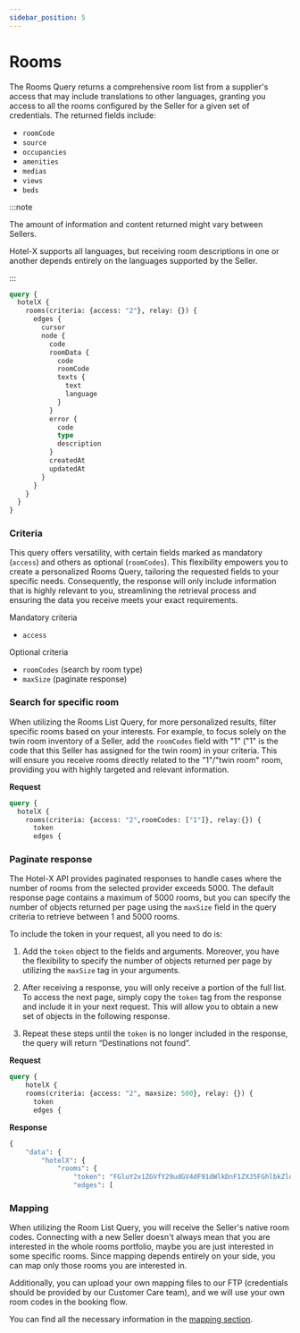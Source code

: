 ```yaml
---
sidebar_position: 5
---
```


# Rooms

The Rooms Query returns a comprehensive room list from a supplier's access that may include translations to other languages, granting you access to all the rooms configured by the Seller for a given set of credentials. The returned fields include:

* `roomCode`
* `source`
* `occupancies`
* `amenities`
* `medias`
* `views`
* `beds`

:::note

The amount of information and content returned might vary between Sellers.

Hotel-X supports all languages, but receiving room descriptions in one or another depends entirely on the languages supported by the Seller.

:::

```graphql
query {
  hotelX {
    rooms(criteria: {access: "2"}, relay: {}) {
      edges {
        cursor
        node {
          code
          roomData {
            code
            roomCode
            texts {
              text
              language
            }
          }
          error {
            code
            type
            description
          }
          createdAt
          updatedAt
        }
      }
    }
  }
}
```

### Criteria   

This query offers versatility, with certain fields marked as mandatory (`access`) and others as optional (`roomCodes`). This flexibility empowers you to create a personalized Rooms Query, tailoring the requested fields to your specific needs. Consequently, the response will only include information that is highly relevant to you, streamlining the retrieval process and ensuring the data you receive meets your exact requirements.

Mandatory criteria
* `access`

Optional criteria
* `roomCodes` (search by room type)
* `maxSize` (paginate response)

### Search for specific room

When utilizing the Rooms List Query, for more personalized results, filter specific rooms based on your interests. For example, to focus solely on the twin room inventory of a Seller, add the `roomCodes` field with "1" ("1" is the code that this Seller has assigned for the twin room) in your criteria. This will ensure you receive rooms directly related to the "1"/"twin room" room, providing you with highly targeted and relevant information.

**Request**

```graphql
query {
  hotelX {
    rooms(criteria: {access: "2",roomCodes: ["1"]}, relay:{}) {
      token
      edges {
```

### Paginate response

The Hotel-X API provides paginated responses to handle cases where the number of rooms from the selected provider exceeds 5000. The default response page contains a maximum of 5000 rooms, but you can specify the number of objects returned per page using the `maxSize` field in the query criteria to retrieve between 1 and 5000 rooms.

To include the token in your request, all you need to do is:

1. Add the `token` object to the fields and arguments. Moreover, you have the flexibility to specify the number of objects returned per page by utilizing the `maxSize` tag in your arguments.

2. After receiving a response, you will only receive a portion of the full list. To access the next page, simply copy the `token` tag from the response and include it in your next request. This will allow you to obtain a new set of objects in the following response.

3. Repeat these steps until the `token` is no longer included in the response, the query will return “Destinations not found”.

**Request**

```graphql
query {
    hotelX {
    rooms(criteria: {access: "2", maxsize: 500}, relay: {}) {
      token
      edges {
```

**Response**

```graphql
{
	"data": {
		"hotelX": {
			"rooms": {
				"token": "FGluY2x1ZGVfY29udGV4dF91dWlkDnF1ZXJ5FGhlbkZldGNoAhZMN2w2SlZYaVNaaXhYeXHwdm1GWjlBAAAAAATLRLQWeXZ3cU12MkpSbTY3WkF6QzJraWJWZxZFX3NZYkQ1UFN6fWFaQjlXMXBSbmhBAAAAABCavEoWWFltUDMwVXRUT0ctUWY5Y3FDX39vQQ==",,
				"edges": [
```

### Mapping

When utilizing the Room List Query, you will receive the Seller's native room codes. Connecting with a new Seller doesn't always mean that you are interested in the whole rooms portfolio, maybe you are just interested in some specific rooms. Since mapping depends entirely on your side, you can map only those rooms you are interested in.

Additionally, you can upload your own mapping files to our FTP (credentials should be provided by our Customer Care team), and we will use your own room codes in the booking flow.

You can find all the necessary information in the [mapping section](../plugins/mapping.mdx).